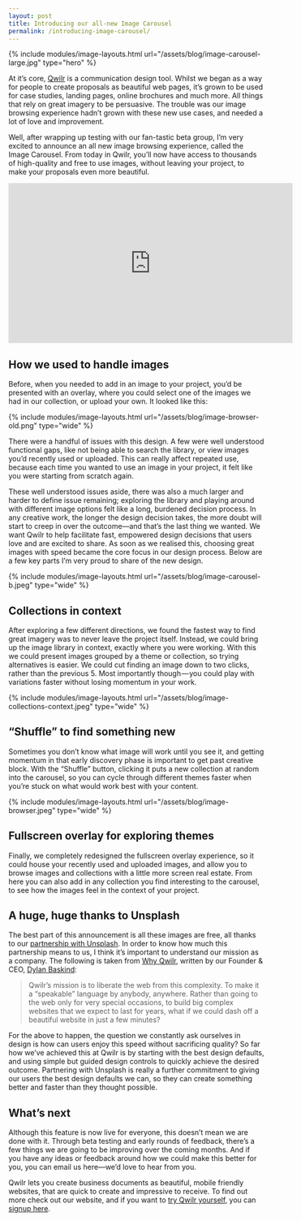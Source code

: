 ```yaml
---
layout: post
title: Introducing our all-new Image Carousel
permalink: /introducing-image-carousel/
---
```


{% include modules/image-layouts.html url="/assets/blog/image-carousel-large.jpg" type="hero" %}

At it’s core, [Qwilr](www.qwilr.com) is a communication design tool. Whilst we began as a way for people to create proposals as beautiful web pages, it’s grown to be used for case studies, landing pages, online brochures and much more. All things that rely on great imagery to be persuasive. The trouble was our image browsing experience hadn’t grown with these new use cases, and needed a lot of love and improvement.

Well, after wrapping up testing with our fan-tastic beta group, I’m very excited to announce an all new image browsing experience, called the Image Carousel. From today in Qwilr, you’ll now have access to thousands of high-quality and free to use images, without leaving your project, to make your proposals even more beautiful.

<iframe width="560" height="315" src="https://www.youtube.com/embed/YRaBDsNjonU" frameborder="0" allow="autoplay; encrypted-media" allowfullscreen></iframe>

## How we used to handle images

Before, when you needed to add in an image to your project, you’d be presented with an overlay, where you could select one of the images we had in our collection, or upload your own. It looked like this:

{% include modules/image-layouts.html url="/assets/blog/image-browser-old.png" type="wide" %}

There were a handful of issues with this design. A few were well understood functional gaps, like not being able to search the library, or view images you’d recently used or uploaded. This can really affect repeated use, because each time you wanted to use an image in your project, it felt like you were starting from scratch again.

These well understood issues aside, there was also a much larger and harder to define issue remaining; exploring the library and playing around with different image options felt like a long, burdened decision process. In any creative work, the longer the design decision takes, the more doubt will start to creep in over the outcome—and that’s the last thing we wanted. We want Qwilr to help facilitate fast, empowered design decisions that users love and are excited to share. As soon as we realised this, choosing great images with speed became the core focus in our design process. Below are a few key parts I’m very proud to share of the new design.

{% include modules/image-layouts.html url="/assets/blog/image-carousel-b.jpeg" type="wide" %}

## Collections in context

After exploring a few different directions, we found the fastest way to find great imagery was to never leave the project itself. Instead, we could bring up the image library in context, exactly where you were working. With this we could present images grouped by a theme or collection, so trying alternatives is easier. We could cut finding an image down to two clicks, rather than the previous 5. Most importantly though — you could play with variations faster without losing momentum in your work.

{% include modules/image-layouts.html url="/assets/blog/image-collections-context.jpeg" type="wide" %}

## “Shuffle” to find something new

Sometimes you don’t know what image will work until you see it, and getting momentum in that early discovery phase is important to get past creative block. With the “Shuffle” button, clicking it puts a new collection at random into the carousel, so you can cycle through different themes faster when you’re stuck on what would work best with your content.

{% include modules/image-layouts.html url="/assets/blog/image-browser.jpeg" type="wide" %}

## Fullscreen overlay for exploring themes

Finally, we completely redesigned the fullscreen overlay experience, so it could house your recently used and uploaded images, and allow you to browse images and collections with a little more screen real estate. From here you can also add in any collection you find interesting to the carousel, to see how the images feel in the context of your project.

## A huge, huge thanks to Unsplash

The best part of this announcement is all these images are free, all thanks to our [partnership with Unsplash](https://medium.com/@stephliverani/qwilr-unsplash-757bf110ce71). In order to know how much this partnership means to us, I think it’s important to understand our mission as a company. The following is taken from [Why Qwilr](http://blog.qwilr.com/why-qwilr/), written by our Founder & CEO, [Dylan Baskind](https://dylanbaskind.com/):

> Qwilr’s mission is to liberate the web from this complexity. To make it a “speakable” language by anybody, anywhere. Rather than going to the web only for very special occasions, to build big complex websites that we expect to last for years, what if we could dash off a beautiful website in just a few minutes?

For the above to happen, the question we constantly ask ourselves in design is how can users enjoy this speed without sacrificing quality? So far how we’ve achieved this at Qwilr is by starting with the best design defaults, and using simple but guided design controls to quickly achieve the desired outcome. Partnering with Unsplash is really a further commitment to giving our users the best design defaults we can, so they can create something better and faster than they thought possible.

## What’s next

Although this feature is now live for everyone, this doesn’t mean we are done with it. Through beta testing and early rounds of feedback, there’s a few things we are going to be improving over the coming months. And if you have any ideas or feedback around how we could make this better for you, you can email us here—we’d love to hear from you.

Qwilr lets you create business documents as beautiful, mobile friendly websites, that are quick to create and impressive to receive. To find out more check out our website, and if you want to [try Qwilr yourself](https://qwilr.com/), you can [signup here](https://qwilr.com/signup).
